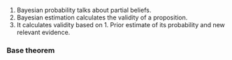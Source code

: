 1. Bayesian probability talks about partial beliefs.
2. Bayesian estimation calculates the validity of a proposition.
3. It calculates validity based on 1. Prior estimate of its probability and new relevant evidence.

### Base theorem
